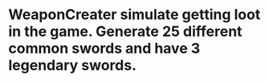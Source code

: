 # WeaponCreater simulate getting loot in the game. Generate 25 different common swords and have 3 legendary swords.
